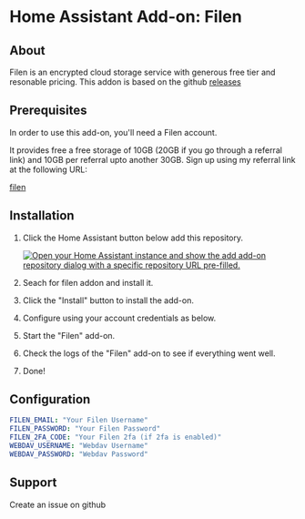 # Home Assistant Add-on: Filen

## About

Filen is an encrypted cloud storage service with generous free tier and resonable pricing.
This addon is based on the github [releases](https://github.com/FilenCloudDienste/filen-cli/releases/)

## Prerequisites

In order to use this add-on, you'll need a Filen account.

It provides free a free storage of 10GB (20GB if you go through a referral link)
and 10GB per referral upto another 30GB. Sign up using my referral link at
the following URL:

[filen](https://filen.io/r/46fa0f03b4a5d591817a8b708f0121c8)

## Installation

1. Click the Home Assistant button below add this repository.

   [![Open your Home Assistant instance and show the add add-on repository dialog with a specific repository URL pre-filled.](https://my.home-assistant.io/badges/supervisor_add_addon_repository.svg)](https://my.home-assistant.io/redirect/supervisor_add_addon_repository/?repository_url=https%3A%2F%2Fgithub.com%2Fkarteekiitg%2Fhassio-addons)

1. Seach for filen addon and install it.
1. Click the "Install" button to install the add-on.
1. Configure using your account credentials as below.
1. Start the "Filen" add-on.
1. Check the logs of the "Filen" add-on to see if everything went well.
1. Done!

## Configuration

```yaml
FILEN_EMAIL: "Your Filen Username"
FILEN_PASSWORD: "Your Filen Password"
FILEN_2FA_CODE: "Your Filen 2fa (if 2fa is enabled)"
WEBDAV_USERNAME: "Webdav Username"
WEBDAV_PASSWORD: "Webdav Password"
```

## Support

Create an issue on github
